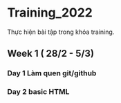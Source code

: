 # Training_2022
Thực hiện bài tập trong khóa training.
## Week 1 ( 28/2 - 5/3)
### Day 1 Làm quen git/github
### Day 2 basic HTML
